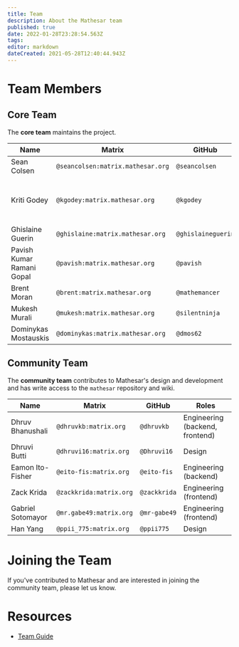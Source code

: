 ```yaml
---
title: Team
description: About the Mathesar team
published: true
date: 2022-01-28T23:28:54.563Z
tags: 
editor: markdown
dateCreated: 2021-05-28T12:40:44.943Z
---
```


# Team Members

## Core Team
The **core team** maintains the project.

| **Name** | **Matrix** | **GitHub** | **Roles** |
|-|-|-|-|
| Sean Colsen | `@seancolsen:matrix.mathesar.org` | `@seancolsen` | Engineering (frontend) |
| Kriti Godey | `@kgodey:matrix.mathesar.org` | `@kgodey` | Project lead, Product, Engineering (backend) |
| Ghislaine Guerin | `@ghislaine:matrix.mathesar.org` | `@ghislaineguerin` | Product, Design |
| Pavish Kumar Ramani Gopal | `@pavish:matrix.mathesar.org` | `@pavish` | Engineering (frontend) |
| Brent Moran | `@brent:matrix.mathesar.org` | `@mathemancer` | Engineering (backend) |
| Mukesh Murali | `@mukesh:matrix.mathesar.org` | `@silentninja` | Engineering (backend) |
| Dominykas Mostauskis | `@dominykas:matrix.mathesar.org` | `@dmos62` | Engineering (backend) |

## Community Team
The **community team** contributes to Mathesar's design and development and has write access to the `mathesar` repository and wiki.

| **Name** | **Matrix** | **GitHub** | **Roles** |
|-|-|-|-|
| Dhruv Bhanushali | `@dhruvkb:matrix.org` | `@dhruvkb` | Engineering (backend, frontend) |
| Dhruvi Butti | `@dhruvi16:matrix.org` | `@Dhruvi16` | Design |
| Eamon Ito-Fisher | `@eito-fis:matrix.org` | `@eito-fis` | Engineering (backend) |
| Zack Krida | `@zackkrida:matrix.org` | `@zackkrida` | Engineering (frontend) |
| Gabriel Sotomayor | `@mr.gabe49:matrix.org` | `@mr-gabe49` | Engineering (frontend) |
| Han Yang | `@ppii_775:matrix.org` | `@ppii775` | Design |

# Joining the Team

 If you've contributed to Mathesar and are interested in joining the community team, please let us know.

# Resources
- [Team Guide](/team/guide)
